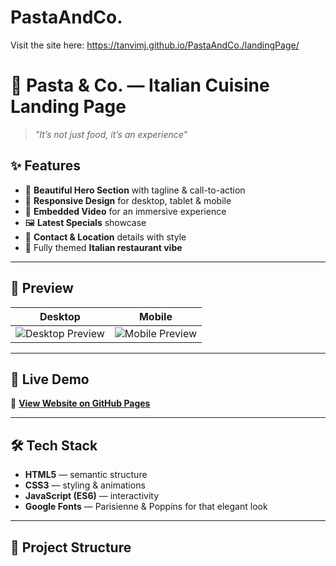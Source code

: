 # PastaAndCo.
Visit the site here: https://tanvimj.github.io/PastaAndCo./landingPage/
# 🍝 Pasta & Co. — Italian Cuisine Landing Page

> *"It’s not just food, it’s an experience"*  


## ✨ Features
- 🍕 **Beautiful Hero Section** with tagline & call-to-action
- 📱 **Responsive Design** for desktop, tablet & mobile
- 🎥 **Embedded Video** for an immersive experience
- 🖼️ **Latest Specials** showcase
- 📍 **Contact & Location** details with style
- 🍴 Fully themed **Italian restaurant vibe**

---

## 📸 Preview
| Desktop | Mobile |
|---------|--------|
| ![Desktop Preview](desktop-preview.png) | ![Mobile Preview](mobile-preview.png) |

---

## 🚀 Live Demo
🔗 **[View Website on GitHub Pages](https://yourusername.github.io/pasta-and-co/)**

---

## 🛠️ Tech Stack
- **HTML5** — semantic structure
- **CSS3** — styling & animations
- **JavaScript (ES6)** — interactivity
- **Google Fonts** — Parisienne & Poppins for that elegant look

---

## 📂 Project Structure

